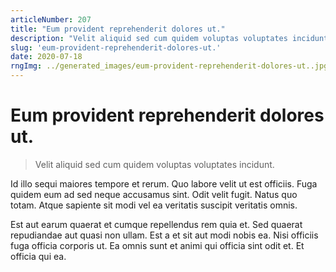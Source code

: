 ```yaml
---
articleNumber: 207
title: "Eum provident reprehenderit dolores ut."
description: "Velit aliquid sed cum quidem voluptas voluptates incidunt."
slug: 'eum-provident-reprehenderit-dolores-ut.'
date: 2020-07-18
rngImg: ../generated_images/eum-provident-reprehenderit-dolores-ut..jpg
---
```


# Eum provident reprehenderit dolores ut.

> Velit aliquid sed cum quidem voluptas voluptates incidunt.

Id illo sequi maiores tempore et rerum. Quo labore velit ut est officiis. Fuga quidem eum ad sed neque accusamus sint. Odit velit fugit. Natus quo totam. Atque sapiente sit modi vel ea veritatis suscipit veritatis omnis.
 Est aut earum quaerat et cumque repellendus rem quia et. Sed quaerat repudiandae aut quasi non ullam. Est a et sit aut modi nobis ea. Nisi officiis fuga officia corporis ut. Ea omnis sunt et animi qui officia sint odit et. Et officia qui ea.
